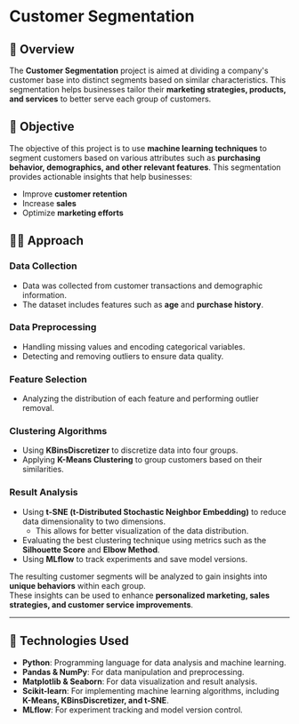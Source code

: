 # **Customer Segmentation**

## 📘 Overview  
The **Customer Segmentation** project is aimed at dividing a company's customer base into distinct segments based on similar characteristics. This segmentation helps businesses tailor their **marketing strategies, products, and services** to better serve each group of customers.  

## 🎯 Objective  
The objective of this project is to use **machine learning techniques** to segment customers based on various attributes such as **purchasing behavior, demographics, and other relevant features**. This segmentation provides actionable insights that help businesses:  
- Improve **customer retention**  
- Increase **sales**  
- Optimize **marketing efforts**  

## 🧑‍💻 Approach  

### **Data Collection**  
- Data was collected from customer transactions and demographic information.  
- The dataset includes features such as **age** and **purchase history**.  

### **Data Preprocessing**  
- Handling missing values and encoding categorical variables.  
- Detecting and removing outliers to ensure data quality.  

### **Feature Selection**  
- Analyzing the distribution of each feature and performing outlier removal.  

### **Clustering Algorithms**  
- Using **KBinsDiscretizer** to discretize data into four groups.  
- Applying **K-Means Clustering** to group customers based on their similarities.  

### **Result Analysis**  
- Using **t-SNE (t-Distributed Stochastic Neighbor Embedding)** to reduce data dimensionality to two dimensions.  
  - This allows for better visualization of the data distribution.  
- Evaluating the best clustering technique using metrics such as the **Silhouette Score** and **Elbow Method**.  
- Using **MLflow** to track experiments and save model versions.  

The resulting customer segments will be analyzed to gain insights into **unique behaviors** within each group.  
These insights can be used to enhance **personalized marketing, sales strategies, and customer service improvements**.  

---

## 🔧 Technologies Used  

- **Python**: Programming language for data analysis and machine learning.  
- **Pandas & NumPy**: For data manipulation and preprocessing.  
- **Matplotlib & Seaborn**: For data visualization and result analysis.  
- **Scikit-learn**: For implementing machine learning algorithms, including **K-Means, KBinsDiscretizer, and t-SNE**.  
- **MLflow**: For experiment tracking and model version control.  
